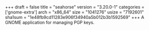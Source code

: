+++
draft = false
title = "seahorse"
version = "3.20.0-1"
categories = ['gnome-extra']
arch = "x86_64"
size = "1041276"
usize = "7192601"
sha1sum = "1e48fb9cd11283e906f34940a5b012b3b1592569"
+++
A GNOME application for managing PGP keys.